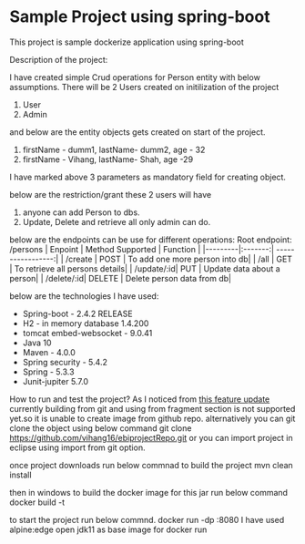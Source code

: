# Sample Project using spring-boot

This project is sample dockerize application using spring-boot
 
 Description of the project:
 
 I have created simple Crud operations for Person entity with below assumptions.
 There will be 2 Users created on initilization of the project
 1. User
 2. Admin
 
 and below are the entity objects gets created on start of the project.
 
 1. firstName - dumm1, lastName- dumm2, age - 32
 2. firstName - Vihang, lastName- Shah, age -29
 
 I have marked above 3 parameters as mandatory field for creating object.
 
 below are the restriction/grant these 2 users will have
 1. anyone can add Person to dbs.
 2. Update, Delete and retrieve all only admin can do.
 
 below are the endpoints can be use for different operations:
 Root endpoint: /persons
 | Enpoint | Method  Supported | Function |
 |---------|:-------:| -----------------:|
 | /create | POST    | To add one more person into db|
 | /all    | GET     | To retrieve all persons details|
 | /update/:id| PUT | 	Update data about a person|
 | /delete/:id| DELETE | Delete person data from db|

		
below are the technologies I have used:

- Spring-boot - 2.4.2 RELEASE
- H2 - in memory database 1.4.200
- tomcat embed-websocket - 9.0.41
- Java 10
- Maven - 4.0.0
- Spring security - 5.4.2
- Spring - 5.3.3
- Junit-jupiter 5.7.0

How to run and test the project?
As I noticed from [this feature update](https://github.com/docker/for-linux/issues/1102) currently building from git and using from fragment section is not supported yet.so it is unable to create image from github repo.
 alternatively you can git clone the object using below command
 git clone https://github.com/vihang16/ebiprojectRepo.git or you can import project in eclipse using import from git option.
 
 once project downloads run below commnad to build the project
 mvn clean install
 
 then in windows to build the docker image for  this jar run below command
 docker build -t <tagName> <path>
	
to start the project run below commnd.
docker run -dp <your port number>:8080 <tagName used for build>
I have used alpine:edge open jdk11 as base image for docker run

